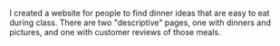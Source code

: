 I created a website for people to find dinner ideas that are easy to eat during class. There are two "descriptive" pages, one with dinners and pictures, and one with customer reviews of those meals.